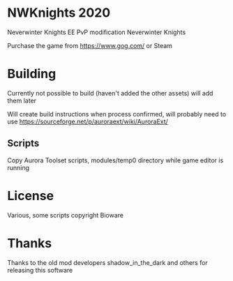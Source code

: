 # NWKnights 2020

Neverwinter Knights EE PvP modification Neverwinter Knights

Purchase the game from https://www.gog.com/ or Steam

# Building

Currently not possible to build (haven't added the other assets) will add them later

Will create build instructions when process confirmed, will probably need to use https://sourceforge.net/p/auroraext/wiki/AuroraExt/

## Scripts

Copy Aurora Toolset scripts, modules/temp0 directory while game editor is running

# License

Various, some scripts copyright Bioware

# Thanks

Thanks to the old mod developers shadow_in_the_dark and others for releasing this software